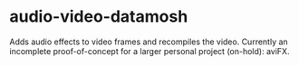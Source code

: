 # audio-video-datamosh
Adds audio effects to video frames and recompiles the video.
Currently an incomplete proof-of-concept for a larger personal project (on-hold): aviFX.
